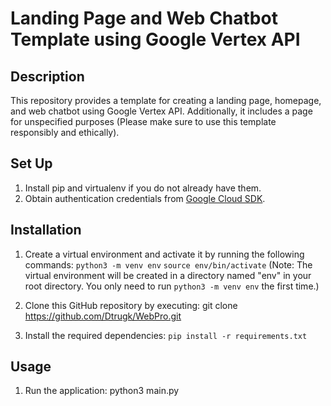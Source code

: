 # Landing Page and Web Chatbot Template using Google Vertex API

## Description
This repository provides a template for creating a landing page, homepage, and web chatbot using Google Vertex API. Additionally, it includes a page for unspecified purposes (Please make sure to use this template responsibly and ethically).

## Set Up
1. Install pip and virtualenv if you do not already have them.
2. Obtain authentication credentials from [Google Cloud SDK](https://cloud.google.com/sdk/gcloud/reference/beta/auth/application-default/login).

## Installation
1. Create a virtual environment and activate it by running the following commands:
`python3 -m venv env`
`source env/bin/activate`
(Note: The virtual environment will be created in a directory named "env" in your root directory. You only need to run `python3 -m venv env` the first time.)

2. Clone this GitHub repository by executing:
git clone https://github.com/Dtrugk/WebPro.git

3. Install the required dependencies:
`pip install -r requirements.txt`

## Usage
1. Run the application:
python3 main.py

